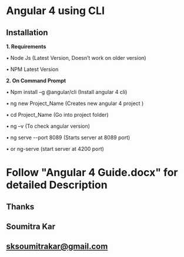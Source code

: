 
# Angular 4 using CLI

## Installation 

**1. Requirements**


•	Node Js (Latest Version, Doesn’t work on older version)

•	NPM Latest Version

**2. On Command Prompt**

•	Npm install –g @angular/cli (Install angular 4 cli)

•	ng new Project_Name (Creates new angular 4 project )

•	cd Project_Name (Go into project folder)

•	ng –v (To check angular version) 

•	ng serve --port 8089 (Starts server at 8089 port)

•	or ng-serve (start server at 4200 port)

# Follow "Angular 4 Guide.docx" for detailed Description

## Thanks

## Soumitra Kar

## sksoumitrakar@gmail.com
